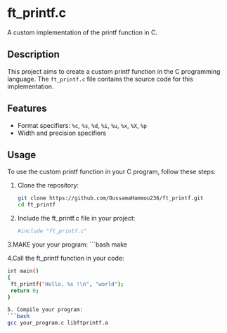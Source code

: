 # ft_printf.c

A custom implementation of the printf function in C.

## Description

This project aims to create a custom printf function in the C programming language. The `ft_printf.c` file contains the source code for this implementation.

## Features

- Format specifiers: `%c`, `%s`, `%d`, `%i`, `%u`, `%x`, `%X`, `%p`
- Width and precision specifiers

## Usage

To use the custom printf function in your C program, follow these steps:

1. Clone the repository:

   ```bash
   git clone https://github.com/OussamaHammou236/ft_printf.git
   cd ft_printf

2. Include the ft_printf.c file in your project:
   ```bash
   #include "ft_printf.c"

3.MAKE your your program:
      ```bash 
      make

4.Call the ft_printf function in your code:
   ```bash
   int main()
   {
    ft_printf("Hello, %s !\n", "world");
    return 0;
   }

5. Compile your program:
   ```bash
   gcc your_program.c libftprintf.a
